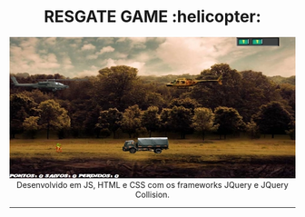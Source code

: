 <h1 align="center">RESGATE GAME  :helicopter:</h5>

<p align="center">
  <a href="https://github.com/alexrogeriodj/Construindo-o-seu-primeiro-jogo-de-naves" target="_blank">
    <img 
         src="https://github.com/alexrogeriodj/Construindo-o-seu-primeiro-jogo-de-naves/blob/main/Construindo%20o%20seu%20primeiro%20jogo%20de%20naves/img/capa.jpg" 
         alt="Portfolio" 
    />
  </a>
  <br />
  Desenvolvido em JS, HTML e CSS com os frameworks JQuery e JQuery Collision.
</p>

<hr />



